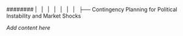 ######## |   |   |   |   |   |   |   ├── Contingency Planning for Political Instability and Market Shocks

*Add content here*
